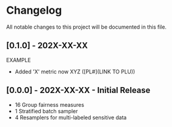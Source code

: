 
# Changelog

All notable changes to this project will be documented in this file.

## [0.1.0] - 202X-XX-XX

EXAMPLE
- Added 'X' metric now XYZ ([PL#](LINK TO PLU))

## [0.0.0] - 202X-XX-XX - Initial Release

- 16 Group fairness measures
- 1 Stratified batch sampler
- 4 Resamplers for multi-labeled sensitive data